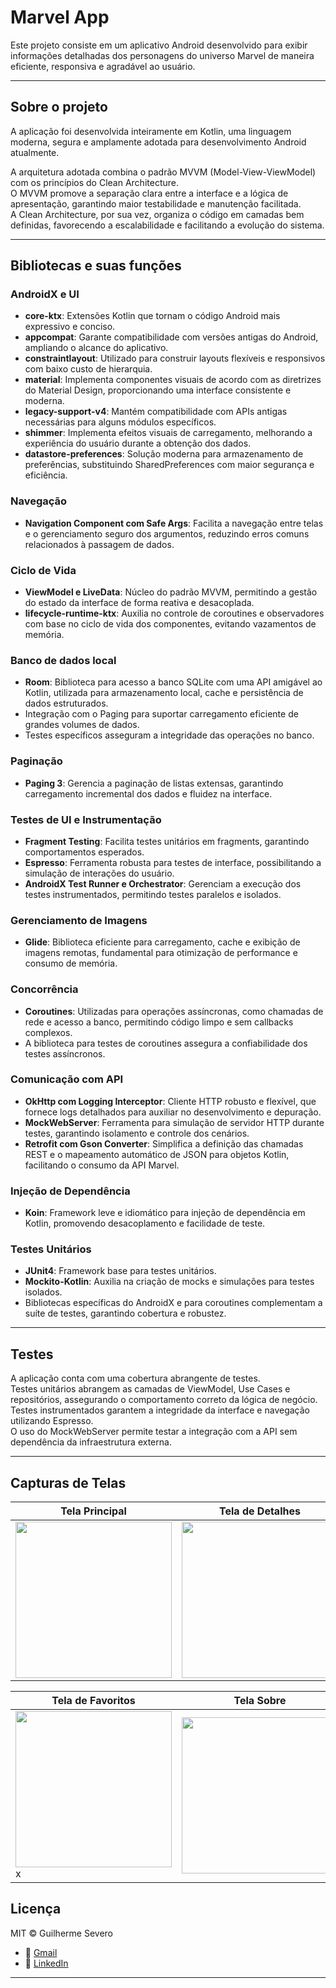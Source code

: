 # Marvel App

Este projeto consiste em um aplicativo Android desenvolvido para exibir informações detalhadas dos personagens do universo Marvel de maneira eficiente, responsiva e agradável ao usuário.

---

## Sobre o projeto

A aplicação foi desenvolvida inteiramente em Kotlin, uma linguagem moderna, segura e amplamente adotada para desenvolvimento Android atualmente.

A arquitetura adotada combina o padrão MVVM (Model-View-ViewModel) com os princípios do Clean Architecture.  
O MVVM promove a separação clara entre a interface e a lógica de apresentação, garantindo maior testabilidade e manutenção facilitada.  
A Clean Architecture, por sua vez, organiza o código em camadas bem definidas, favorecendo a escalabilidade e facilitando a evolução do sistema.

---

## Bibliotecas e suas funções

### AndroidX e UI

- **core-ktx**: Extensões Kotlin que tornam o código Android mais expressivo e conciso.  
- **appcompat**: Garante compatibilidade com versões antigas do Android, ampliando o alcance do aplicativo.  
- **constraintlayout**: Utilizado para construir layouts flexíveis e responsivos com baixo custo de hierarquia.  
- **material**: Implementa componentes visuais de acordo com as diretrizes do Material Design, proporcionando uma interface consistente e moderna.  
- **legacy-support-v4**: Mantém compatibilidade com APIs antigas necessárias para alguns módulos específicos.  
- **shimmer**: Implementa efeitos visuais de carregamento, melhorando a experiência do usuário durante a obtenção dos dados.  
- **datastore-preferences**: Solução moderna para armazenamento de preferências, substituindo SharedPreferences com maior segurança e eficiência.

### Navegação

- **Navigation Component com Safe Args**: Facilita a navegação entre telas e o gerenciamento seguro dos argumentos, reduzindo erros comuns relacionados à passagem de dados.

### Ciclo de Vida

- **ViewModel e LiveData**: Núcleo do padrão MVVM, permitindo a gestão do estado da interface de forma reativa e desacoplada.  
- **lifecycle-runtime-ktx**: Auxilia no controle de coroutines e observadores com base no ciclo de vida dos componentes, evitando vazamentos de memória.

### Banco de dados local

- **Room**: Biblioteca para acesso a banco SQLite com uma API amigável ao Kotlin, utilizada para armazenamento local, cache e persistência de dados estruturados.  
- Integração com o Paging para suportar carregamento eficiente de grandes volumes de dados.  
- Testes específicos asseguram a integridade das operações no banco.

### Paginação

- **Paging 3**: Gerencia a paginação de listas extensas, garantindo carregamento incremental dos dados e fluidez na interface.

### Testes de UI e Instrumentação

- **Fragment Testing**: Facilita testes unitários em fragments, garantindo comportamentos esperados.  
- **Espresso**: Ferramenta robusta para testes de interface, possibilitando a simulação de interações do usuário.  
- **AndroidX Test Runner e Orchestrator**: Gerenciam a execução dos testes instrumentados, permitindo testes paralelos e isolados.

### Gerenciamento de Imagens

- **Glide**: Biblioteca eficiente para carregamento, cache e exibição de imagens remotas, fundamental para otimização de performance e consumo de memória.

### Concorrência

- **Coroutines**: Utilizadas para operações assíncronas, como chamadas de rede e acesso a banco, permitindo código limpo e sem callbacks complexos.  
- A biblioteca para testes de coroutines assegura a confiabilidade dos testes assíncronos.

### Comunicação com API

- **OkHttp com Logging Interceptor**: Cliente HTTP robusto e flexível, que fornece logs detalhados para auxiliar no desenvolvimento e depuração.  
- **MockWebServer**: Ferramenta para simulação de servidor HTTP durante testes, garantindo isolamento e controle dos cenários.  
- **Retrofit com Gson Converter**: Simplifica a definição das chamadas REST e o mapeamento automático de JSON para objetos Kotlin, facilitando o consumo da API Marvel.

### Injeção de Dependência

- **Koin**: Framework leve e idiomático para injeção de dependência em Kotlin, promovendo desacoplamento e facilidade de teste.

### Testes Unitários

- **JUnit4**: Framework base para testes unitários.  
- **Mockito-Kotlin**: Auxilia na criação de mocks e simulações para testes isolados.  
- Bibliotecas específicas do AndroidX e para coroutines complementam a suíte de testes, garantindo cobertura e robustez.

---

## Testes

A aplicação conta com uma cobertura abrangente de testes.  
Testes unitários abrangem as camadas de ViewModel, Use Cases e repositórios, assegurando o comportamento correto da lógica de negócio.  
Testes instrumentados garantem a integridade da interface e navegação utilizando Espresso.  
O uso do MockWebServer permite testar a integração com a API sem dependência da infraestrutura externa.

---

## Capturas de Telas

| Tela Principal | Tela de Detalhes |
|----------------|-------------------|
| <img src="https://github.com/user-attachments/assets/a00b2a29-dea6-4452-97a3-3618531d1f30" width="250"/> | <img src="https://github.com/user-attachments/assets/a196bcd6-2171-4b37-8ed1-a4ebb3938783" width="250"/> |

| Tela de Favoritos | Tela Sobre |
|-------------------|------------|
| <img src="https://github.com/user-attachments/assets/a196bcd6-2171-4b37-8ed1-a4ebb3938783" width="250"/>x | <img src="https://github.com/user-attachments/assets/d88fa3a7-371e-4c0b-8d85-d61d85c7dac8" width="250"/> |

## Licença

MIT © Guilherme Severo
- 📧 [Gmail](mailto:guiagsevero@gmail.com)
- 💼 [LinkedIn](https://www.linkedin.com/in/guilherme-severo-45996a17b/)

---

